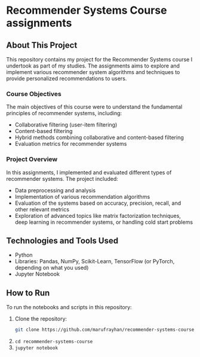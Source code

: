 # Recommender Systems Course assignments

## About This Project
This repository contains my project for the Recommender Systems course I undertook as part of my studies. The assignments aims to explore and implement various recommender system algorithms and techniques to provide personalized recommendations to users.

### Course Objectives
The main objectives of this course were to understand the fundamental principles of recommender systems, including:
- Collaborative filtering (user-item filtering)
- Content-based filtering
- Hybrid methods combining collaborative and content-based filtering
- Evaluation metrics for recommender systems

### Project Overview
In this assignments, I implemented and evaluated different types of recommender systems. The project included:
- Data preprocessing and analysis
- Implementation of various recommendation algorithms
- Evaluation of the systems based on accuracy, precision, recall, and other relevant metrics
- Exploration of advanced topics like matrix factorization techniques, deep learning in recommender systems, or handling cold start problems

## Technologies and Tools Used
- Python
- Libraries: Pandas, NumPy, Scikit-Learn, TensorFlow (or PyTorch, depending on what you used)
- Jupyter Notebook


## How to Run
To run the notebooks and scripts in this repository:
1. Clone the repository:
   ```bash
   git clone https://github.com/marufrayhan/recommender-systems-course.git
    ```
2. ```cd recommender-systems-course```
3. ```jupyter notebook```
